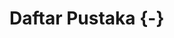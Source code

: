
# Daftar Pustaka {-}



[1]: https://www.ahajournals.org/doi/full/10.1161/circulationaha.110.970905

[2]: https://apps.who.int/iris/bitstream/handle/10665/254737/WHO-HIS-SDS-2017.5-eng.pdf;jsessionid=623C97B75CD26431B5E4D548292B5AB4?sequence=1
